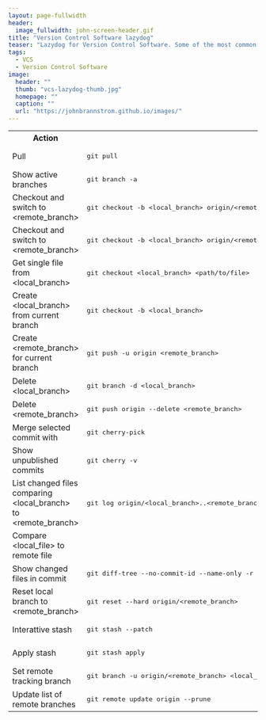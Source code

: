 ```yaml
---
layout: page-fullwidth
header:
  image_fullwidth: john-screen-header.gif
title: "Version Control Software lazydog"
teaser: "Lazydog for Version Control Software. Some of the most common operations working with a VCS."
tags:
  - VCS
  - Version Control Software
image:
  header: ""
  thumb: "vcs-lazydog-thumb.jpg"
  homepage: ""
  caption: ""
  url: "https://johnbrannstrom.github.io/images/"
---
```


<table>

  <tr><th>Action</th><th>Git</th><th>Mercurial</th></tr>

  <tr><td>Pull</td><td><pre>git pull</pre></td><td><pre>hg pull</pre></td></tr>

  <tr><td>Show active branches</td><td><pre>git branch -a</pre></td><td><pre>hg heads</pre></td></tr>

  <tr>
    <td>Checkout and switch to &lt;remote_branch&gt;</td>
    <td><pre>git checkout -b &lt;local_branch&gt; origin/&lt;remote_branch&gt;</pre></td>
    <td><pre></pre></td>
  </tr>

  <tr>
    <td>Checkout and switch to &lt;remote_branch&gt;</td>
    <td><pre>git checkout -b &lt;local_branch&gt; origin/&lt;remote_branch&gt;</pre></td>
    <td><pre></pre></td>
  </tr>

  <tr>
    <td>Get single file from &lt;local_branch&gt;</td>
    <td><pre>git checkout &lt;local_branch&gt; &lt;path/to/file&gt;</pre></td>
    <td><pre></pre></td>
  </tr>

  <tr>
    <td>Create &lt;local_branch&gt; from current branch</td>
    <td><pre>git checkout -b &lt;local_branch&gt;</pre></td>
    <td><pre></pre></td>
  </tr>

  <tr>
    <td>Create &lt;remote_branch&gt; for current branch</td>
    <td><pre>git push -u origin &lt;remote_branch&gt;</pre></td>
    <td><pre></pre></td>
  </tr>

  <tr>
    <td>Delete &lt;local_branch&gt;</td>
    <td><pre>git branch -d &lt;local_branch&gt;</pre></td>
    <td><pre></pre></td>
  </tr>

  <tr>
    <td>Delete &lt;remote_branch&gt;</td>
    <td><pre>git push origin --delete &lt;remote_branch&gt;</pre></td>
    <td><pre></pre></td>
  </tr>

  <tr>
    <td>Merge selected commit with</td>
    <td><pre>git cherry-pick</pre></td>
    <td><pre></pre></td>
  </tr>

  <tr>
    <td>Show unpublished commits</td>
    <td><pre>git cherry -v</pre></td>
    <td><pre></pre></td>
  </tr>

  <tr>
    <td>List changed files comparing &lt;local_branch&gt; to &lt;remote_branch&gt;</td>
    <td><pre>git log origin/&lt;local_branch&gt;..&lt;remote_branch&gt; --name-only --pretty="format:" | sort | uniq</pre></td>
    <td><pre></pre></td>
  </tr>

  <tr>
    <td>Compare &lt;local_file&gt; to remote file</td>
    <td><pre></pre></td>
    <td><pre>hg diff &lt;local_file&gt;</pre></td>
  </tr>

  <tr>
    <td>Show changed files in commit</td>
    <td><pre>git diff-tree --no-commit-id --name-only -r</pre></td>
    <td><pre></pre></td>
  </tr>

  <tr>
    <td>Reset local branch to &lt;remote_branch></td>
    <td><pre>git reset --hard origin/&lt;remote_branch&gt;</pre></td>
    <td><pre></pre></td>
  </tr>

  <tr>
    <td>Interattive stash</td>
    <td><pre>git stash --patch</pre></td>
    <td><pre></pre></td>
  </tr>

  <tr>
    <td>Apply stash</td>
    <td><pre>git stash apply</pre></td>
    <td><pre></pre></td>
  </tr>

  <tr>
    <td>Set remote tracking branch</td>
    <td><pre>git branch -u origin/&lt;remote_branch&gt; &lt;local_branch&gt;</pre></td>
    <td><pre></pre></td>
  </tr>

  <tr>
    <td>Update list of remote branches</td>
    <td><pre>git remote update origin --prune</pre></td>
    <td><pre></pre></td>
  </tr>

</table>
